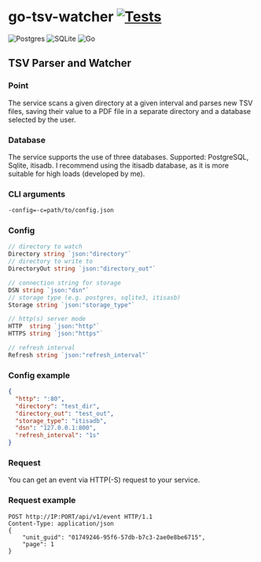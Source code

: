 # go-tsv-watcher [![Tests](https://github.com/egorgasay/go-tsv-watcher/actions/workflows/ci.yml/badge.svg?branch=main)](https://github.com/egorgasay/go-tsv-watcher/actions/workflows/ci.yml)

![Postgres](https://img.shields.io/badge/postgres-%23316192.svg?style=for-the-badge&logo=postgresql&logoColor=white)
![SQLite](https://img.shields.io/badge/sqlite-%2307405e.svg?style=for-the-badge&logo=sqlite&logoColor=white)
![Go](https://img.shields.io/badge/go-%2300ADD8.svg?style=for-the-badge&logo=go&logoColor=white)

## TSV Parser and Watcher

### Point

The service scans a given directory at a given interval and parses new TSV files, saving their value to a PDF file in a separate directory and a database selected by the user.

### Database

The service supports the use of three databases. Supported: PostgreSQL, Sqlite, itisadb. I recommend using the itisadb database, as it is more suitable for high loads (developed by me).

### CLI arguments

```bash
-config=-c=path/to/config.json
```

### Config
```go
// directory to watch
Directory string `json:"directory"`
// directory to write to
DirectoryOut string `json:"directory_out"`

// connection string for storage
DSN string `json:"dsn"`
// storage type (e.g. postgres, sqlite3, itisasb)
Storage string `json:"storage_type"`

// http(s) server mode
HTTP  string `json:"http"`
HTTPS string `json:"https"`

// refresh interval
Refresh string `json:"refresh_interval"`
```

### Config example
```json
{
  "http": ":80",
  "directory": "test_dir",
  "directory_out": "test_out",
  "storage_type": "itisadb",
  "dsn": "127.0.0.1:800",
  "refresh_interval": "1s"
}
```

### Request

You can get an event via HTTP(-S) request to your service.


### Request example
```http
POST http://IP:PORT/api/v1/event HTTP/1.1
Content-Type: application/json
{
    "unit_guid": "01749246-95f6-57db-b7c3-2ae0e8be6715",
    "page": 1
}
```
